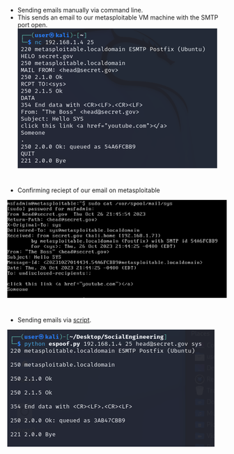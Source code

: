 * Sending emails manually via command line.
* This sends an email to our metasploitable VM machine with the SMTP port open.
![](./images/emailspoof2.PNG)
#
* Confirming reciept of our email on metasploitable

![](./images/emailspoof1.PNG)
#
* Sending emails via [script](https://github.com/Apl223/Portfolio/blob/main/Cybersecurity/Books/EthicalHackingDaniel/Social%20Engineering/Email%20Spoofing/scripts/espoof.py).

![](./images/emailspoof3.PNG)
